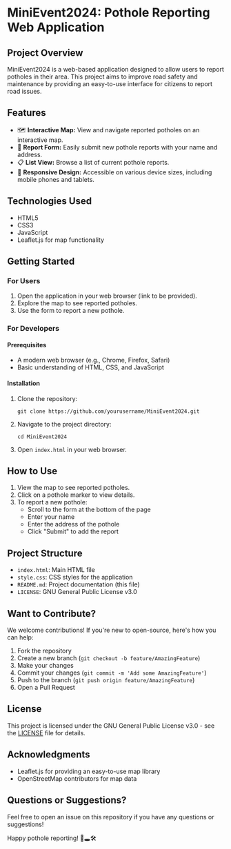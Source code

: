# MiniEvent2024: Pothole Reporting Web Application

## Project Overview

MiniEvent2024 is a web-based application designed to allow users to report potholes in their area. This project aims to improve road safety and maintenance by providing an easy-to-use interface for citizens to report road issues.

## Features

- 🗺️ **Interactive Map:** View and navigate reported potholes on an interactive map.
- 📝 **Report Form:** Easily submit new pothole reports with your name and address.
- 📋 **List View:** Browse a list of current pothole reports.
- 📱 **Responsive Design:** Accessible on various device sizes, including mobile phones and tablets.

## Technologies Used

- HTML5
- CSS3
- JavaScript
- Leaflet.js for map functionality

## Getting Started

### For **Users**

1. Open the application in your web browser (link to be provided).
2. Explore the map to see reported potholes.
3. Use the form to report a new pothole.

### For **Developers**

#### Prerequisites

- A modern web browser (e.g., Chrome, Firefox, Safari)
- Basic understanding of HTML, CSS, and JavaScript

#### Installation

1. Clone the repository:
   ```
   git clone https://github.com/yourusername/MiniEvent2024.git
   ```
2. Navigate to the project directory:
   ```
   cd MiniEvent2024
   ```
3. Open `index.html` in your web browser.

## How to Use

1. View the map to see reported potholes.
2. Click on a pothole marker to view details.
3. To report a new pothole:
   - Scroll to the form at the bottom of the page
   - Enter your name
   - Enter the address of the pothole
   - Click "Submit" to add the report

## Project Structure

- `index.html`: Main HTML file
- `style.css`: CSS styles for the application
- `README.md`: Project documentation (this file)
- `LICENSE`: GNU General Public License v3.0

## Want to Contribute?

We welcome contributions! If you're new to open-source, here's how you can help:

1. Fork the repository
2. Create a new branch (`git checkout -b feature/AmazingFeature`)
3. Make your changes
4. Commit your changes (`git commit -m 'Add some AmazingFeature'`)
5. Push to the branch (`git push origin feature/AmazingFeature`)
6. Open a Pull Request

## License

This project is licensed under the GNU General Public License v3.0 - see the [LICENSE](LICENSE) file for details.

## Acknowledgments

- Leaflet.js for providing an easy-to-use map library
- OpenStreetMap contributors for map data

## Questions or Suggestions?

Feel free to open an issue on this repository if you have any questions or suggestions!

Happy pothole reporting! 🚗🕳️🛠️

